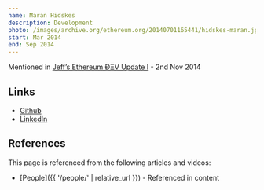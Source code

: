 ```yaml
---
name: Maran Hidskes
description: Development
photo: /images/archive.org/ethereum.org/20140701165441/hidskes-maran.jpg
start: Mar 2014
end: Sep 2014
---
```


Mentioned in [Jeff’s Ethereum ÐΞV Update I](https://blog.ethereum.org/2014/11/02/jeffs-ethereum-dev-update) - 2nd Nov 2014

## Links
- [Github](https://github.com/maran)
- [LinkedIn](https://www.linkedin.com/in/maranhidskes/)

## References

This page is referenced from the following articles and videos:

- [People]({{ '/people/' | relative_url }}) - Referenced in content